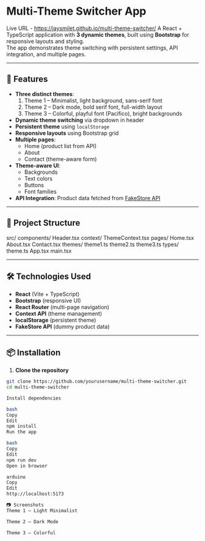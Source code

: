 # Multi-Theme Switcher App

Live URL - https://jaysmilet.github.io/multi-theme-switcher/
A React + TypeScript application with **3 dynamic themes**, built using **Bootstrap** for responsive layouts and styling.  
The app demonstrates theme switching with persistent settings, API integration, and multiple pages.

---

## 🚀 Features

- **Three distinct themes**:
  1. Theme 1 – Minimalist, light background, sans-serif font
  2. Theme 2 – Dark mode, bold serif font, full-width layout
  3. Theme 3 – Colorful, playful font (Pacifico), bright backgrounds
- **Dynamic theme switching** via dropdown in header
- **Persistent theme** using `localStorage`
- **Responsive layouts** using Bootstrap grid
- **Multiple pages**:
  - Home (product list from API)
  - About
  - Contact (theme-aware form)
- **Theme-aware UI**:
  - Backgrounds
  - Text colors
  - Buttons
  - Font families
- **API Integration**: Product data fetched from [FakeStore API](https://fakestoreapi.com/products)

---

## 📂 Project Structure

src/
components/
Header.tsx
context/
ThemeContext.tsx
pages/
Home.tsx
About.tsx
Contact.tsx
themes/
theme1.ts
theme2.ts
theme3.ts
types/
theme.ts
App.tsx
main.tsx

---

## 🛠️ Technologies Used

- **React** (Vite + TypeScript)
- **Bootstrap** (responsive UI)
- **React Router** (multi-page navigation)
- **Context API** (theme management)
- **localStorage** (persistent theme)
- **FakeStore API** (dummy product data)

---

## 📦 Installation

1. **Clone the repository**

```bash
git clone https://github.com/yourusername/multi-theme-switcher.git
cd multi-theme-switcher

Install dependencies

bash
Copy
Edit
npm install
Run the app

bash
Copy
Edit
npm run dev
Open in browser

arduino
Copy
Edit
http://localhost:5173

📷 Screenshots
Theme 1 – Light Minimalist

Theme 2 – Dark Mode

Theme 3 – Colorful


```

